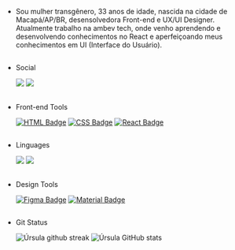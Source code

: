 
- Sou mulher transgênero, 33 anos de idade, nascida na cidade de Macapá/AP/BR, desensolvedora Front-end e UX/UI Designer. Atualmente trabalho na ambev tech, onde venho aprendendo e desenvolvendo conhecimentos no React e aperfeiçoando meus conhecimentos em UI (Interface do Usuário).

  ##

- Social
 
  <div
  <a href="https://instagram.com/urslariel" target="_blank"><img src="https://camo.githubusercontent.com/882fb943ce72b6e36804d441458a95289611ca59b3c1cd8125e06a4159c162f9/68747470733a2f2f696d672e736869656c64732e696f2f62616467652f496e7374616772616d2d4534343035463f7374796c653d266c6f676f3d696e7374616772616d266c6f676f436f6c6f723d7768697465266c696e6b3d68747470733a2f2f7777772e696e7374616772616d2e636f6d2f737274612e78616e64612f" target="_blank"></a>
  <a href="https://www.linkedin.com/in/urariel/" target="_blank"><img src="https://camo.githubusercontent.com/f09abcfb596575e45f2d38a289ad865b26bd3a0bdc64e98a8a75c16ab2484643/68747470733a2f2f696d672e736869656c64732e696f2f62616467652f2d4c696e6b6564496e2d626c75653f7374796c653d266c6f676f3d4c696e6b6564496e266c6f676f436f6c6f723d7768697465266c696e6b3d68747470733a2f2f7777772e6c696e6b6564696e2e636f6d2f696e2f616c652d616c63616e746172612f" target="_blank"></a>
  </div>
  
  ##
  
 - Front-end Tools

    <a href="https://developer.mozilla.org/pt-BR/docs/orphaned/Web/Guide/HTML/HTML5/" rel="nofollow"><img src="https://camo.githubusercontent.com/add53adf6ea2ecaf5956c6dce342541c1d6d813008fdfd0ecc63fb7ad87692df/68747470733a2f2f696d672e736869656c64732e696f2f62616467652f48544d4c352d4533344632363f7374796c653d266c6f676f3d68746d6c35266c6f676f436f6c6f723d7768697465266c696e6b3d68747470733a2f2f646576656c6f7065722e6d6f7a696c6c612e6f72672f70742d42522f646f63732f6f727068616e65642f5765622f47756964652f48544d4c2f48544d4c352f" alt="HTML Badge" data-canonical-src="https://img.shields.io/badge/HTML5-E34F26?style=&amp;logo=html5&amp;logoColor=white&amp;link=https://developer.mozilla.org/pt-BR/docs/orphaned/Web/Guide/HTML/HTML5/" style="max-width: 100%;"></a>
    <a href="https://developer.mozilla.org/pt-BR/docs/Web/CSS" rel="nofollow"><img src="https://camo.githubusercontent.com/56f518f5c6cca5d6f65c1e85f11ca685d2b7f5871c780c81df980cde4224b223/68747470733a2f2f696d672e736869656c64732e696f2f62616467652f435353332d3135373242363f7374796c653d266c6f676f3d63737333266c6f676f436f6c6f723d7768697465266c696e6b3d68747470733a2f2f646576656c6f7065722e6d6f7a696c6c612e6f72672f70742d42522f646f63732f5765622f435353" alt="CSS Badge" data-canonical-src="https://img.shields.io/badge/CSS3-1572B6?style=&amp;logo=css3&amp;logoColor=white&amp;link=https://developer.mozilla.org/pt-BR/docs/Web/CSS" style="max-width: 100%;"></a>
   <a href="https://reactjs.org/" rel="nofollow"><img src="https://camo.githubusercontent.com/37226ff7a36d9f1cb6b5418bafe3213996693747564401fc8ba0d82d058eb27e/68747470733a2f2f696d672e736869656c64732e696f2f62616467652f52656163742d3230323332413f7374796c653d266c6f676f3d7265616374266c6f676f436f6c6f723d363144414642266c696e6b3d68747470733a2f2f72656163746a732e6f72672f" alt="React Badge" data-canonical-src="https://img.shields.io/badge/React-20232A?style=&amp;logo=react&amp;logoColor=61DAFB&amp;link=https://reactjs.org/" style="max-width: 100%;"></a>
   
   ##
   
 - Linguages
 
   <a href="https://developer.mozilla.org/pt-BR/docs/Web/JavaScript" target="_blank"><img src="https://camo.githubusercontent.com/edcde4dc31f33ee9ae2efeaa33bd3d7611dc41e35dc74a1ba7637f3cd73c2cc7/68747470733a2f2f696d672e736869656c64732e696f2f62616467652f4a6176615363726970742d4637444631453f7374796c653d266c6f676f3d6a617661736372697074266c6f676f436f6c6f723d626c61636b266c696e6b3d68747470733a2f2f646576656c6f7065722e6d6f7a696c6c612e6f72672f70742d42522f646f63732f5765622f4a617661536372697074" target="_blank"></a>
   <a href="https://www.typescriptlang.org/" target="_blank"><img src="https://camo.githubusercontent.com/b567c53a83ab37d210714061471f6129f4c2dc4cf1e1b7216c2e1920ef5daa77/68747470733a2f2f696d672e736869656c64732e696f2f62616467652f547970655363726970742d3030374143433f7374796c653d266c6f676f3d74797065736372697074266c6f676f436f6c6f723d7768697465266c696e6b3d68747470733a2f2f7777772e747970657363726970746c616e672e6f72672f" target="_blank"></a>
   
   ##
   
 - Design Tools

   <a href="https://figma.com" rel="nofollow"><img src="https://camo.githubusercontent.com/b1608a3e36125bd0619759ffd2bacf1b615f9dc4188244a004b884ff8484629d/68747470733a2f2f696d672e736869656c64732e696f2f62616467652f4669676d612d4632344531453f7374796c653d266c6f676f3d6669676d61266c6f676f436f6c6f723d7768697465266c696e6b3d68747470733a2f2f6669676d612e636f6d" alt="Figma Badge" data-canonical-src="https://img.shields.io/badge/Figma-F24E1E?style=&amp;logo=figma&amp;logoColor=white&amp;link=https://figma.com" style="max-width: 100%;"></a>
   <a href="https://material-ui.com/" rel="nofollow"><img src="https://camo.githubusercontent.com/d47afe039c41d0a1b06b25edcea5faf163a706e248bdc3e4b63ec8cce526a8ce/68747470733a2f2f696d672e736869656c64732e696f2f62616467652f4d6174657269616c2d2d55492d3030383143423f7374796c653d266c6f676f3d6d6174657269616c2d7569266c6f676f436f6c6f723d7768697465266c696e6b3d68747470733a2f2f6d6174657269616c2d75692e636f6d2f" alt="Material Badge" data-canonical-src="https://img.shields.io/badge/Material--UI-0081CB?style=&amp;logo=material-ui&amp;logoColor=white&amp;link=https://material-ui.com/" style="max-width: 100%;"></a>
 
   ##
 
- Git Status

  ![Úrsula github streak](https://github-readme-streak-stats.herokuapp.com/?user=Ursulariel&theme=dracula)
  ![Úrsula GitHub stats](https://github-readme-stats.vercel.app/api?username=Ursulariel&theme=dracula&show_icons=true)


